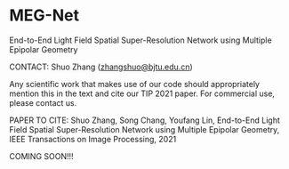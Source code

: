 # MEG-Net
End-to-End Light Field Spatial Super-Resolution Network using Multiple Epipolar Geometry

CONTACT: Shuo Zhang
(zhangshuo@bjtu.edu.cn)

Any scientific work that makes use of our code should appropriately mention this in the text and cite our TIP 2021 paper. For commercial use, please contact us.

PAPER TO CITE:
Shuo Zhang, Song Chang, Youfang Lin, End-to-End Light Field Spatial Super-Resolution Network using Multiple Epipolar Geometry, IEEE Transactions on Image Processing, 2021

COMING SOON!!!
